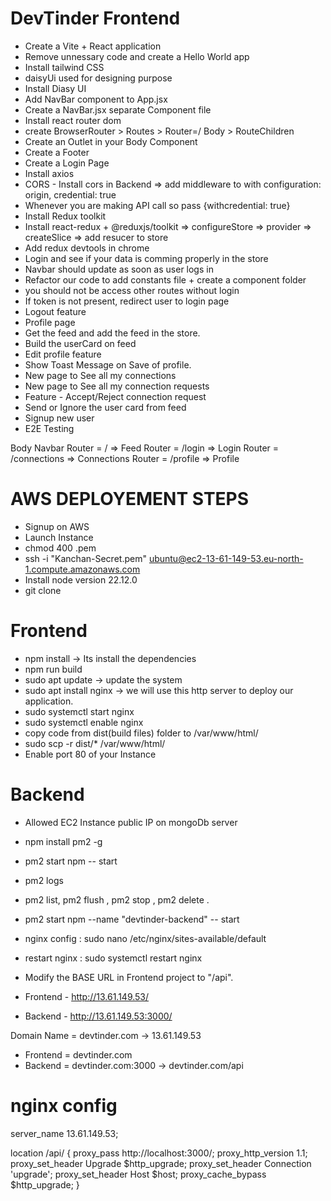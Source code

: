 # DevTinder Frontend
- Create a Vite + React application
- Remove unnessary code and create a Hello World app
- Install tailwind CSS
- daisyUi used for designing purpose 
- Install Diasy UI
- Add NavBar component to App.jsx
- Create a NavBar.jsx separate Component  file
- Install react router dom
- create BrowserRouter > Routes > Router=/ Body > RouteChildren
- Create an Outlet in your Body Component 
- Create a Footer 
- Create a Login Page
- Install axios 
- CORS - Install cors in Backend => add middleware to with configuration: origin, credential: true
- Whenever you are making API call so pass {withcredential: true}
- Install Redux toolkit
- Install react-redux + @reduxjs/toolkit => configureStore => provider => createSlice => add resucer to store
- Add redux devtools in chrome
- Login and see if your data is comming properly in the store
- Navbar should update as soon as user logs in 
- Refactor our code to add constants file + create a component folder
- you should not be access other routes without login
- If token is not present, redirect user to login page 
- Logout feature
- Profile page
- Get the feed and add the feed in the store.
- Build the userCard on feed
- Edit profile feature
- Show Toast Message on Save of profile.
- New page to See all my connections
- New page to See all my connection requests
- Feature - Accept/Reject connection request
- Send or Ignore the user card from feed
- Signup new user
- E2E Testing


Body 
   Navbar
   Router = / =>    Feed
   Router = /login => Login
   Router = /connections => Connections
   Router = /profile => Profile



# AWS DEPLOYEMENT STEPS
- Signup on AWS
- Launch Instance
- chmod 400 <secret>.pem
- ssh -i "Kanchan-Secret.pem" ubuntu@ec2-13-61-149-53.eu-north-1.compute.amazonaws.com
- Install node version 22.12.0
- git clone
# Frontend
- npm install -> Its install the dependencies 
- npm run build
- sudo apt update -> update the system
- sudo apt install nginx -> we will use this http server to deploy our application.
- sudo systemctl start nginx
- sudo systemctl enable nginx
- copy code from dist(build files) folder to /var/www/html/
- sudo scp -r dist/* /var/www/html/
- Enable port 80 of your Instance

# Backend
-  Allowed EC2 Instance public IP on mongoDb server
- npm install pm2 -g
- pm2 start npm -- start
- pm2 logs
- pm2 list, pm2 flush <name>, pm2 stop <name>, pm2 delete <name>.
-  pm2 start npm --name "devtinder-backend" -- start
- nginx config : sudo nano /etc/nginx/sites-available/default
- restart nginx : sudo systemctl restart nginx
- Modify the BASE URL in Frontend project to "/api". 

- Frontend - http://13.61.149.53/
- Backend - http://13.61.149.53:3000/

Domain Name = devtinder.com -> 13.61.149.53

- Frontend = devtinder.com
- Backend = devtinder.com:3000 -> devtinder.com/api

# nginx config

server_name 13.61.149.53;

 location /api/ {
        proxy_pass http://localhost:3000/;
        proxy_http_version 1.1;
        proxy_set_header Upgrade $http_upgrade;
        proxy_set_header Connection 'upgrade';
        proxy_set_header Host $host;
        proxy_cache_bypass $http_upgrade;
    }

